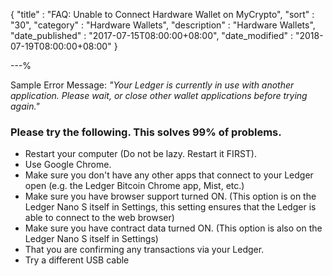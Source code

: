 {
"title"       : "FAQ: Unable to Connect Hardware Wallet on MyCrypto",
"sort"        : "30",
"category"    : "Hardware Wallets",
"description" : "Hardware Wallets",
"date_published" : "2017-07-15T08:00:00+08:00",
"date_modified"  : "2018-07-19T08:00:00+08:00"
}

---%

Sample Error Message: *"Your Ledger is currently in use with another application. Please wait, or close other wallet applications before trying again."*

### Please try the following. This solves 99% of problems.

*   Restart your computer (Do not be lazy. Restart it FIRST).
*   Use Google Chrome.
*   Make sure you don't have any other apps that connect to your Ledger open (e.g. the Ledger Bitcoin Chrome app, Mist, etc.)
*   Make sure you have browser support turned ON. (This option is on the Ledger Nano S itself in Settings, this setting ensures that the Ledger is able to connect to the web browser)
*   Make sure you have contract data turned ON. (This option is also on the Ledger Nano S itself in Settings)
*   That you are confirming any transactions via your Ledger.
*   Try a different USB cable

